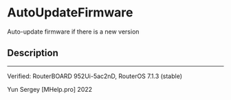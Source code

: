 # AutoUpdateFirmware
Auto-update firmware if there is a new version

## Description

---
Verified: RouterBOARD 952Ui-5ac2nD, RouterOS 7.1.3 (stable)

Yun Sergey [MHelp.pro] 2022